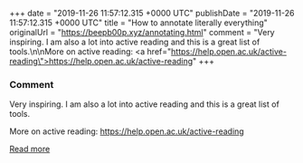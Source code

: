 
+++
date = "2019-11-26 11:57:12.315 +0000 UTC"
publishDate = "2019-11-26 11:57:12.315 +0000 UTC"
title = "How to annotate literally everything"
originalUrl = "https://beepb00p.xyz/annotating.html"
comment = "Very inspiring. I am also a lot into active reading and this is a great list of tools.\n\nMore on active reading: <a href=\"https://help.open.ac.uk/active-reading\">https://help.open.ac.uk/active-reading</a>"
+++

### Comment

Very inspiring. I am also a lot into active reading and this is a great list of tools.

More on active reading: <a href="https://help.open.ac.uk/active-reading">https://help.open.ac.uk/active-reading</a>

[Read more](https://beepb00p.xyz/annotating.html)
